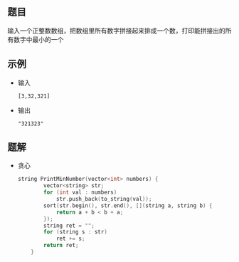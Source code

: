 ## 题目

输入一个正整数数组，把数组里所有数字拼接起来排成一个数，打印能拼接出的所有数字中最小的一个

## 示例

- 输入

  ```
  [3,32,321]
  ```

- 输出

  ```
  "321323"
  ```

## 题解

- 贪心

  ```c++
  string PrintMinNumber(vector<int> numbers) {
          vector<string> str;
          for (int val : numbers) 
              str.push_back(to_string(val));
          sort(str.begin(), str.end(), [](string a, string b) {
              return a + b < b + a;
          });
          string ret = "";
          for (string s : str) 
              ret += s;
          return ret;
      }
  ```
  
  
  
  
  
  
  
  
  


